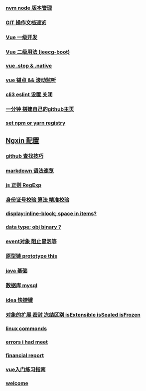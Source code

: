 
### [ nvm node 版本管理 ](posts/nvm.md)

### [ GIT 操作文档速览 ](posts/gitNotebook.md)


### [ Vue 一级开发 ](posts/VueQuickDevelopment.md)

### [ Vue 二级用法 (jeecg-boot) ](posts/jeecg-boot.md)

### [ vue  .stop & .native](posts/vueModifier.md)

### [vue 锚点 && 滚动监听](post/anchorPoint.md)

### [cli3 eslint 设置 关闭](posts/eslint.md)

### [ 一分钟 搭建自己的github主页 ](posts/buildblog.md)

### [set npm or yarn registry](posts/setRegistry.md)

## [ Ngxin 配置 ](post/200814.md)

### [ github 查找技巧 ](posts/200507.md)

### [ markdown  语法速览 ](posts/markdown.md)

### [ js 正则  RegExp](posts/regBase.md)

### [ 身份证号校验 算法 精准校验 ](posts/20200618.md)

### [display:inline-block; space in items?](posts/inlineBlock.md)

### [ data type; obj  binary ?](posts/dataType.md)

### [ event对象 阻止冒泡等 ](posts/event.md)

### [ 原型链 prototype this ](posts/200427.md)

### [ java 基础](posts/200514.md)

### [ 数据库 mysql ](posts/200603.md)

### [ idea 快捷键](posts/200526.md)

### [对象的扩展 密封 冻结区别 isExtensible isSealed isFrozen](posts/isExtensible.md) 

### [linux commonds](posts/linuxCommonds.md)

### [errors i had meet](posts/errors.md)

### [ financial report ](posts/financialReport.md)

### [ vue入门练习指南 ](posts/vueGuide.md)

### [welcome](posts/welcome.md)
